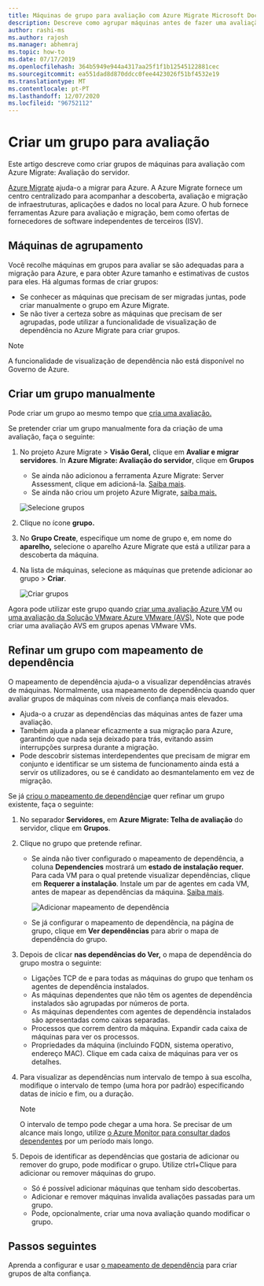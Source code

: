 ```yaml
---
title: Máquinas de grupo para avaliação com Azure Migrate Microsoft Docs
description: Descreve como agrupar máquinas antes de fazer uma avaliação com o serviço Azure Migrate.
author: rashi-ms
ms.author: rajosh
ms.manager: abhemraj
ms.topic: how-to
ms.date: 07/17/2019
ms.openlocfilehash: 364b5949e944a4317aa25f1f1b12545122881cec
ms.sourcegitcommit: ea551dad8d870ddcc0fee4423026f51bf4532e19
ms.translationtype: MT
ms.contentlocale: pt-PT
ms.lasthandoff: 12/07/2020
ms.locfileid: "96752112"
---
```

# <a name="create-a-group-for-assessment"></a>Criar um grupo para avaliação

Este artigo descreve como criar grupos de máquinas para avaliação com Azure Migrate: Avaliação do servidor.

[Azure Migrate](migrate-services-overview.md) ajuda-o a migrar para Azure. A Azure Migrate fornece um centro centralizado para acompanhar a descoberta, avaliação e migração de infraestruturas, aplicações e dados no local para Azure. O hub fornece ferramentas Azure para avaliação e migração, bem como ofertas de fornecedores de software independentes de terceiros (ISV). 

## <a name="grouping-machines"></a>Máquinas de agrupamento

Você recolhe máquinas em grupos para avaliar se são adequadas para a migração para Azure, e para obter Azure tamanho e estimativas de custos para eles. Há algumas formas de criar grupos:

- Se conhecer as máquinas que precisam de ser migradas juntas, pode criar manualmente o grupo em Azure Migrate.
- Se não tiver a certeza sobre as máquinas que precisam de ser agrupadas, pode utilizar a funcionalidade de visualização de dependência no Azure Migrate para criar grupos. 

> [!NOTE]
> A funcionalidade de visualização de dependência não está disponível no Governo de Azure.

## <a name="create-a-group-manually"></a>Criar um grupo manualmente

Pode criar um grupo ao mesmo tempo que [cria uma avaliação.](how-to-create-assessment.md)

Se pretender criar um grupo manualmente fora da criação de uma avaliação, faça o seguinte:

1. No projeto Azure Migrate > **Visão Geral,** clique em **Avaliar e migrar servidores**. In **Azure Migrate: Avaliação do servidor**, clique em **Grupos**
    - Se ainda não adicionou a ferramenta Azure Migrate: Server Assessment, clique em adicioná-la. [Saiba mais](how-to-assess.md).
    - Se ainda não criou um projeto Azure Migrate, [saiba mais.](./create-manage-projects.md)

    ![Selecione grupos](./media/how-to-create-a-group/select-groups.png)

2. Clique no ícone **grupo.**
3. No **Grupo Create**, especifique um nome de grupo e, em nome do **aparelho,** selecione o aparelho Azure Migrate que está a utilizar para a descoberta da máquina.
4. Na lista de máquinas, selecione as máquinas que pretende adicionar ao grupo > **Criar**.

    ![Criar grupos](./media/how-to-create-a-group/create-group.png)

Agora pode utilizar este grupo quando [criar uma avaliação Azure VM](how-to-create-assessment.md) ou [uma avaliação da Solução VMware Azure VMware (AVS).](how-to-create-azure-vmware-solution-assessment.md) Note que pode criar uma avaliação AVS em grupos apenas VMware VMs. 

## <a name="refine-a-group-with-dependency-mapping"></a>Refinar um grupo com mapeamento de dependência

O mapeamento de dependência ajuda-o a visualizar dependências através de máquinas. Normalmente, usa mapeamento de dependência quando quer avaliar grupos de máquinas com níveis de confiança mais elevados.
- Ajuda-o a cruzar as dependências das máquinas antes de fazer uma avaliação. 
- Também ajuda a planear eficazmente a sua migração para Azure, garantindo que nada seja deixado para trás, evitando assim interrupções surpresa durante a migração.
- Pode descobrir sistemas interdependentes que precisam de migrar em conjunto e identificar se um sistema de funcionamento ainda está a servir os utilizadores, ou se é candidato ao desmantelamento em vez de migração.

Se já [criou o mapeamento de dependência](how-to-create-group-machine-dependencies.md)e quer refinar um grupo existente, faça o seguinte:

1. No separador **Servidores,** em **Azure Migrate: Telha de avaliação** do servidor, clique em **Grupos**.
2. Clique no grupo que pretende refinar.
    - Se ainda não tiver configurado o mapeamento de dependência, a coluna **Dependencies** mostrará um **estado de instalação requer.** Para cada VM para o qual pretende visualizar dependências, clique em **Requerer a instalação**. Instale um par de agentes em cada VM, antes de mapear as dependências da máquina. [Saiba mais](how-to-create-group-machine-dependencies.md).

        ![Adicionar mapeamento de dependência](./media/how-to-create-a-group/add-dependency-mapping.png)

    - Se já configurar o mapeamento de dependência, na página de grupo, clique em **Ver dependências** para abrir o mapa de dependência do grupo.

3. Depois de clicar **nas dependências do Ver,** o mapa de dependência do grupo mostra o seguinte:

    - Ligações TCP de e para todas as máquinas do grupo que tenham os agentes de dependência instalados.
    - As máquinas dependentes que não têm os agentes de dependência instalados são agrupadas por números de porta.
    - As máquinas dependentes com agentes de dependência instalados são apresentadas como caixas separadas.
    - Processos que correm dentro da máquina. Expandir cada caixa de máquinas para ver os processos.
    - Propriedades da máquina (incluindo FQDN, sistema operativo, endereço MAC). Clique em cada caixa de máquinas para ver os detalhes.

4. Para visualizar as dependências num intervalo de tempo à sua escolha, modifique o intervalo de tempo (uma hora por padrão) especificando datas de início e fim, ou a duração.

    > [!NOTE]
    > O intervalo de tempo pode chegar a uma hora. Se precisar de um alcance mais longo, utilize [o Azure Monitor para consultar dados dependentes](how-to-create-group-machine-dependencies.md) por um período mais longo.

5. Depois de identificar as dependências que gostaria de adicionar ou remover do grupo, pode modificar o grupo. Utilize ctrl+Clique para adicionar ou remover máquinas do grupo.

    - Só é possível adicionar máquinas que tenham sido descobertas.
    - Adicionar e remover máquinas invalida avaliações passadas para um grupo.
    - Pode, opcionalmente, criar uma nova avaliação quando modificar o grupo.


## <a name="next-steps"></a>Passos seguintes

Aprenda a configurar e usar [o mapeamento de dependência](how-to-create-group-machine-dependencies.md) para criar grupos de alta confiança.